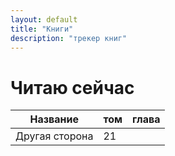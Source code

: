 ```yaml
---
layout: default
title: "Книги"
description: "трекер книг"
---
```


# Читаю сейчас


|Название|том|глава|
| --- | --- | --- |
|  Другая сторона   |  21   |      |

